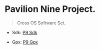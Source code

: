 Pavilion Nine Project.
=========
> Cross OS Software Set.

* Sdk: [P9 Sdk](Sdk/Readme.md)

* Gpx: [P9 Gpx](Gpx/Readme.md)
